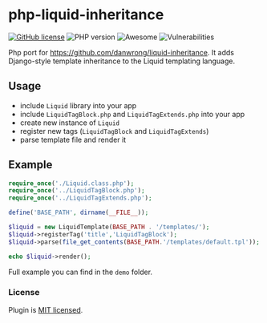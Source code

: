 # php-liquid-inheritance

[![GitHub license](https://img.shields.io/badge/license-MIT-blue.svg)](./LICENSE) ![PHP version](https://img.shields.io/badge/php-%3E%3D5.3.9-blue)
![Awesome](https://camo.githubusercontent.com/fef0a78bf2b1b477ba227914e3eff273d9b9713d/68747470733a2f2f696d672e736869656c64732e696f2f62616467652f617765736f6d652533462d796573212d627269676874677265656e2e737667)
![Vulnerabilities](https://img.shields.io/badge/vulnerabilities-0-brightgreen)

Php port for https://github.com/danwrong/liquid-inheritance.
It adds Django-style template inheritance to the Liquid templating language.

## Usage
- include `Liquid` library into your app
- include `LiquidTagBlock.php` and `LiquidTagExtends.php` into your app
- create new instance of `Liquid`
- register new tags (`LiquidTagBlock` and `LiquidTagExtends`)
- parse template file and render it

## Example
```php
require_once('./Liquid.class.php');
require_once('../LiquidTagBlock.php');
require_once('../LiquidTagExtends.php');

define('BASE_PATH', dirname(__FILE__));

$liquid = new LiquidTemplate(BASE_PATH . '/templates/');
$liquid->registerTag('title','LiquidTagBlock');
$liquid->parse(file_get_contents(BASE_PATH.'/templates/default.tpl'));

echo $liquid->render();
```

Full example you can find in the `demo` folder.

### License

Plugin is [MIT licensed](./LICENSE).
